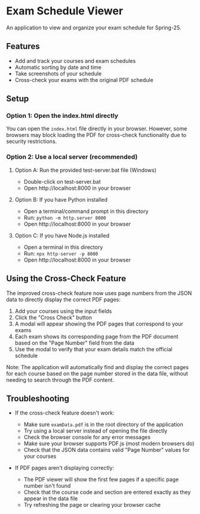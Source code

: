 # Exam Schedule Viewer

An application to view and organize your exam schedule for Spring-25.

## Features

- Add and track your courses and exam schedules
- Automatic sorting by date and time
- Take screenshots of your schedule
- Cross-check your exams with the original PDF schedule

## Setup

### Option 1: Open the index.html directly

You can open the `index.html` file directly in your browser. However, some browsers may block loading the PDF for cross-check functionality due to security restrictions.

### Option 2: Use a local server (recommended)

1. Option A: Run the provided test-server.bat file (Windows)
   - Double-click on test-server.bat
   - Open http://localhost:8000 in your browser

2. Option B: If you have Python installed
   - Open a terminal/command prompt in this directory
   - Run: `python -m http.server 8000`
   - Open http://localhost:8000 in your browser

3. Option C: If you have Node.js installed
   - Open a terminal in this directory
   - Run: `npx http-server -p 8000`
   - Open http://localhost:8000 in your browser

## Using the Cross-Check Feature

The improved cross-check feature now uses page numbers from the JSON data to directly display the correct PDF pages:

1. Add your courses using the input fields
2. Click the "Cross Check" button
3. A modal will appear showing the PDF pages that correspond to your exams
4. Each exam shows its corresponding page from the PDF document based on the "Page Number" field from the data
5. Use the modal to verify that your exam details match the official schedule

Note: The application will automatically find and display the correct pages for each course based on the page number stored in the data file, without needing to search through the PDF content.

## Troubleshooting

- If the cross-check feature doesn't work:
  - Make sure `examData.pdf` is in the root directory of the application
  - Try using a local server instead of opening the file directly
  - Check the browser console for any error messages
  - Make sure your browser supports PDF.js (most modern browsers do)
  - Check that the JSON data contains valid "Page Number" values for your courses

- If PDF pages aren't displaying correctly:
  - The PDF viewer will show the first few pages if a specific page number isn't found
  - Check that the course code and section are entered exactly as they appear in the data file
  - Try refreshing the page or clearing your browser cache
